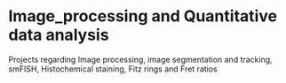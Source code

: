 # Image_processing and Quantitative data analysis
Projects regarding Image processing, image segmentation and tracking, smFISH, Histochemical staining, Fitz rings and Fret ratios
